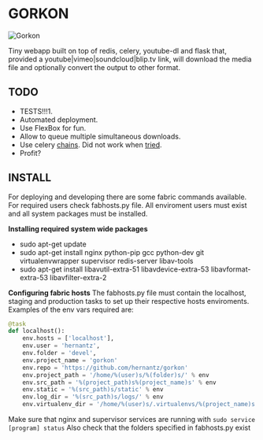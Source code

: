 GORKON
======
![Gorkon](http://fc09.deviantart.net/fs4/i/2004/221/b/7/Orc_Shaman.jpg)


Tiny webapp built on top of redis, celery, youtube-dl and flask that, provided
a youtube|vimeo|soundcloud|blip.tv link, will download the media file and
optionally convert the output to other format.


## TODO
* TESTS!!!1.
* Automated deployment.
* Use FlexBox for fun.
* Allow to queue multiple simultaneous downloads.
* Use celery [chains][chains]. Did not work when [tried][stackoverflow].
* Profit?


## INSTALL
For deploying and developing there are some fabric commands available.
For required users check fabhosts.py file.
All enviroment users must exist and all system packages must be installed.

**Installing required system wide packages**
* sudo apt-get update
* sudo apt-get install nginx python-pip gcc python-dev git virtualenvwrapper supervisor redis-server libav-tools
* sudo apt-get install libavutil-extra-51 libavdevice-extra-53 libavformat-extra-53 libavfilter-extra-2

**Configuring fabric hosts**
The fabhosts.py file must contain the localhost, staging and production tasks to set up their respective
hosts enviroments. 
Examples of the env vars required are:

```python
@task
def localhost():
    env.hosts = ['localhost'],
    env.user = 'hernantz',
    env.folder = 'devel',
    env.project_name = 'gorkon'
    env.repo = 'https://github.com/hernantz/gorkon'
    env.project_path = '/home/%(user)s/%(folder)s/' % env
    env.src_path = '%(project_path)s%(project_name)s' % env
    env.static = '%(src_path)s/static' % env
    env.log_dir = '%(src_path)s/logs/' % env
    env.virtualenv_dir = '/home/%(user)s/.virtualenvs/%(project_name)s' % env
```

Make sure that nginx and supervisor services are running with `sudo service [program] status`
Also check that the folders specified in fabhosts.py exist


[chains]: http://docs.celeryproject.org/en/latest/userguide/canvas.html#chains "Celery chains documentation"
[stackoverflow]: http://stackoverflow.com/questions/16306175/get-progress-from-async-python-celery-chain-by-chain-id "Get progress from async python celery chain by chain id"
